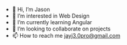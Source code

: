 - 👋 Hi, I’m Jason
- 👀 I’m interested in Web Design
- 🌱 I’m currently learning Angular
- 💞️ I’m looking to collaborate on projects
- 📫 How to reach me jayj3.0pro@gmail.com

<!---
Jayj30pro/Jayj30pro is a ✨ special ✨ repository because its `README.md` (this file) appears on your GitHub profile.
You can click the Preview link to take a look at your changes.
--->
